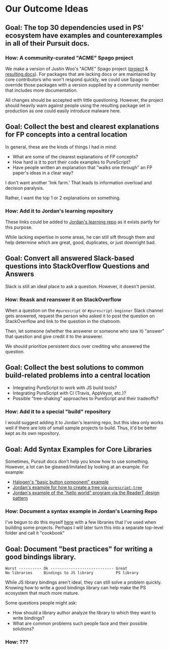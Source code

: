 # Our Outcome Ideas

## Goal: The top 30 dependencies used in PS' ecosystem have examples and counterexamples in all of their Pursuit docs.

### How: A community-curated "ACME" Spago project

We make a version of Justin Woo's "ACME" Spago project ([project](https://github.com/justinwoo/acme-spago) & [resulting docs](https://jusrin.dev/acme-spago/)). For packages that are lacking docs or are maintained by core contributors who won't respond quickly, we could use Spago to override those packages with a version supplied by a community member that includes more documentation.

All changes should be accepted with little questioning. However, the project should heavily warn against people using the resulting package set in production as one could easily introduce malware here.

## Goal: Collect the best and clearest explanations for FP concepts into a central location

In general, these are the kinds of things I had in mind:
- What are some of the clearest explanations of FP concepts?
- How hard is it to port their code examples to PureScript?
- Have people written an explanation that "walks one through" an FP paper's ideas in a clear way?

I don't want another 'link farm.' That leads to information overload and decision paralysis.

Rather, I want the top 1 or 2 explanations on something.

### How: Add it to Jordan's learning repository

These links could be added to [Jordan's learning repo](http://www.github.com/jordanmartinez/purescript-jordans-reference) as it exists partly for this purpose.

While lacking expertise in some areas, he can still sift through them and help determine which are great, good, duplicates, or just downright bad.

## Goal: Convert all answered Slack-based questions into StackOverflow Questions and Answers

Slack is still an ideal place to ask a question. However, it doesn't persist.

### How: Reask and reanswer it on StackOverflow

When a question on the `#purescript` or `#purescript-beginner` Slack channel gets answered, request the person who asked it to post the question on StackOverflow and link to the question in the chatroom.

Then, let someone (whether the answerer or someone who saw it) "answer" that question and give credit it to the answerer.

We should prioritize persistent docs over crediting who answered the question.

## Goal: Collect the best solutions to common build-related problems into a central location

- Integrating PureScript to work with JS build tools?
- Integrating PureScript with CI (Travis, AppVeyor, etc.)?
- Possible "tree-shaking" approaches to PureScript and their tradeoffs?

### How: Add it to a special "build" repository

I would suggest adding it to Jordan's learning repo, but this idea only works well if there are lots of small sample projects to build. Thus, it'd be better kept as its own repository.

## Goal: Add Syntax Examples for Core Libraries

Sometimes, Pursuit docs don't help you know how to use something. However, a lot can be gleaned/imitated by looking at an example. For example:
- [Halogen's "basic button component" example](https://github.com/slamdata/purescript-halogen/blob/master/examples/basic/src/Button.purs)
- [Jordan's example for how to create a tree via `purescript-tree`](https://github.com/JordanMartinez/purescript-jordans-reference/blob/latestRelease/22-Projects/src/11-Table-of-Contents/04-Tree/01-Syntax.purs#L31-L64)
- [Jordan's example of the "hello world" program via the ReaderT design pattern](https://github.com/JordanMartinez/purescript-jordans-reference/blob/latestRelease/21-Hello-World/08-Application-Structure/src/11-Hello-World/02-ReaderT.purs)

### How: Document a syntax example in Jordan's Learning Repo

I've begun to do this myself [here](https://github.com/JordanMartinez/purescript-jordans-reference/tree/latestRelease/22-Projects/src/01-Libraries) with a few libraries that I've used when building some projects. Perhaps I will later turn this into a separate top-level folder and call it "cookbook"

## Goal: Document "best practices" for writing a good bindings library.

```
Worst ---------- Ok ---------------------------- Great
No libraries     Bindings to JS library          PS library
```
While JS library bindings aren't ideal, they can still solve a problem quickly. Knowing how to write a good bindings library can help make the PS ecosystem that much more mature.

Some questions people might ask:
- How should a library author analyze the library to which they want to write bindings?
- What are common problems such people face and their possible solutions?

### How: ???
